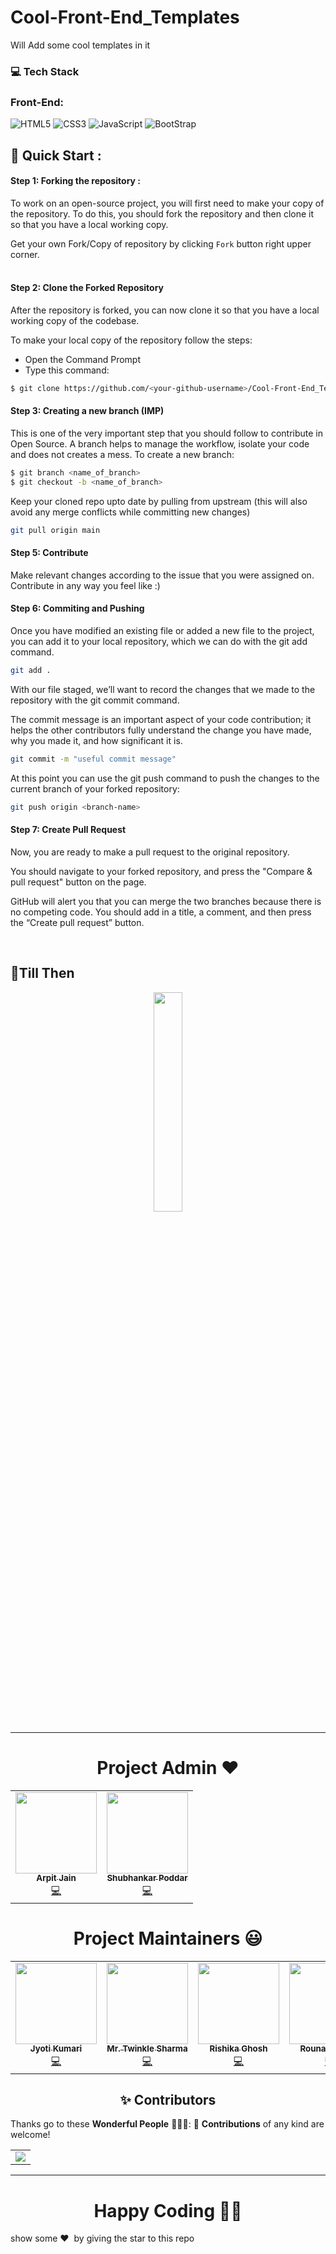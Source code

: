 # Cool-Front-End_Templates

Will Add some cool templates in it

 ### 💻 Tech Stack
### Front-End:
<img alt="HTML5" src="https://img.shields.io/badge/html5%20-%23E34F26.svg?&style=for-the-badge&logo=html5&logoColor=white"/>  <img alt="CSS3" src="https://img.shields.io/badge/css3%20-%231572B6.svg?&style=for-the-badge&logo=css3&logoColor=white"/> <img alt="JavaScript" src="https://img.shields.io/badge/javascript%20-%23323330.svg?&style=for-the-badge&logo=javascript&logoColor=%23F7DF1E"/> 
<img alt="BootStrap" src="https://img.shields.io/badge/Bootstrap-563D7C?style=for-the-badge&logo=bootstrap&logoColor=white"/> 

## 🚀 Quick Start :

#### Step 1: Forking the repository :

To work on an open-source project, you will first need to make your copy of the repository. To do this, you should fork the repository and then clone it so that you have a local working copy.

Get your own Fork/Copy of repository by clicking `Fork` button right upper corner.<br><br>

#### Step 2: Clone the Forked Repository

After the repository is forked, you can now clone it so that you have a local working copy of the codebase.

To make your local copy of the repository follow the steps:
- Open the Command Prompt
- Type this command:
  
```bash
$ git clone https://github.com/<your-github-username>/Cool-Front-End_Templates
```


#### Step 3: Creating a new branch (IMP)
This is one of the very important step that you should follow to contribute in Open Source. A branch helps to manage the workflow, isolate your code and does not creates a mess. To create a new branch:
  
```bash
$ git branch <name_of_branch>
$ git checkout -b <name_of_branch>
```

Keep your cloned repo upto date by pulling from upstream (this will also avoid any merge conflicts while committing new changes)
```bash
git pull origin main
```

#### Step 5: Contribute
Make relevant changes according to the issue that you were assigned on. Contribute in any way you feel like :)

#### Step 6: Commiting and Pushing
Once you have modified an existing file or added a new file to the project, you can add it to your local repository, which we can do with the git add command.

```bash
git add .
```
With our file staged, we’ll want to record the changes that we made to the repository with the git commit command.

The commit message is an important aspect of your code contribution; it helps the other contributors fully understand the change you have made, why you made it, and how significant it is.

```bash
git commit -m "useful commit message"
```

At this point you can use the git push command to push the changes to the current branch of your forked repository:

```bash
git push origin <branch-name>
```

#### Step 7: Create Pull Request
Now, you are ready to make a pull request to the original repository.

You should navigate to your forked repository, and press the "Compare & pull request" button on the page.

GitHub will alert you that you can merge the two branches because there is no competing code. You should add in a title, a comment, and then press the “Create pull request” button.




<br>

 ## 📌Till Then 
<p align="center"><img src="http://www.gurpreetsaluja.com/wp-content/uploads/2016/05/always-keep-learning.png" width=30%></p>
<hr>

 <h1 align=center> Project Admin ❤️ </h1>
<p align="center">

<table>
  <tbody><tr>
 <td align="center"><a href="https://github.com/arpit456jain"><img alt="" src="https://avatars.githubusercontent.com/arpit456jain" width="130px;"><br><sub><b> Arpit Jain </b></sub></a><br><a href="https://github.com/arpit456jain/Cool-Front-End_Templates/commits?author=arpit456jain" title="Code">💻 </a></td> </a></td>
<td align="center"><a href="https://github.com/codeaholic-shub"><img alt="" src="https://avatars.githubusercontent.com/codeaholic-shub" width="130px;"><br><sub><b> Shubhankar Poddar </b></sub></a><br><a href="https://github.com/codeaholic-shub/Cool-Front-End_Templates/commits?author=codeaholic-shub" title="Code">💻 </a></td> </a></td>
</tbody></table>

<h1 align=center> Project Maintainers 😃 </h1>
<p align="center">

<table>
  <tbody><tr>
    <td align="center"><a href="https://github.com/JyotiKumari2"><img alt="" src="https://avatars.githubusercontent.com/JyotiKumari2" width="130px;"><br><sub><b> Jyoti Kumari </b></sub></a><br><a href="https://github.com/JyotiKumari2/Cool-Front-End_Templates/commits?author=JyotiKumari2" title="Code">💻 </a></td></a></td>
    <td align="center"><a href="https://github.com/MrTwinkleSharma"><img alt="" src="https://avatars.githubusercontent.com/MrTwinkleSharma" width="130px;"><br><sub><b> Mr. Twinkle Sharma </b></sub></a><br><a href="https://github.com/MrTwinkleSharma/Cool-Front-End_Templates/commits?author=MrTwinkleSharma" title="Code">💻 </a></td></a></td>
     <td align="center"><a href="https://github.com/RishikaGhosh"><img alt="" src="https://avatars.githubusercontent.com/RishikaGhosh" width="130px;"><br><sub><b>
Rishika Ghosh  </b></sub></a><br><a href="https://github.com/RishikaGhosh/Cool-Front-End_Templates/commits?author=RishikaGhosh" title="Code">💻 </a></td></a></td>
<td align="center"><a href="https://github.com/RounakNeogy"><img alt="" src="https://avatars.githubusercontent.com/RounakNeogy" width="130px;"><br><sub><b>
Rounak Neogy  </b></sub></a><br><a href="https://github.com/RounakNeogy/Cool-Front-End_Templates/commits?author=RounakNeogy" title="Code">💻 </a></td></a></td>
<td align="center"><a href="https://github.com/siddhi-244"><img alt="" src="https://avatars.githubusercontent.com/siddhi-244" width="130px;"><br><sub><b>
Siddhi Bhanushali  </b></sub></a><br><a href="https://github.com/siddhi-244/Cool-Front-End_Templates/commits?author=siddhi-244" title="Code">💻 </a></td></a></td>


  </tr>
</tbody></table>

<h2 align=center> ✨ Contributors </h2>

Thanks go to these **Wonderful People** 👨🏻‍💻:      🚀 **Contributions** of any kind are welcome! 

<table>
	<tr>
		 <td>
  		<a href="https://github.com/arpit456jain/Cool-Front-End_Templates/graphs/contributors">
  			<img src="https://contributors-img.web.app/image?repo=arpit456jain/cool-front-end_templates" />
  		</a>
		</td>
	</tr>
</table>




<hr>

<h1 align=center>Happy Coding 👨‍💻 </h1>












show some ❤️&nbsp; by giving the star to this repo
